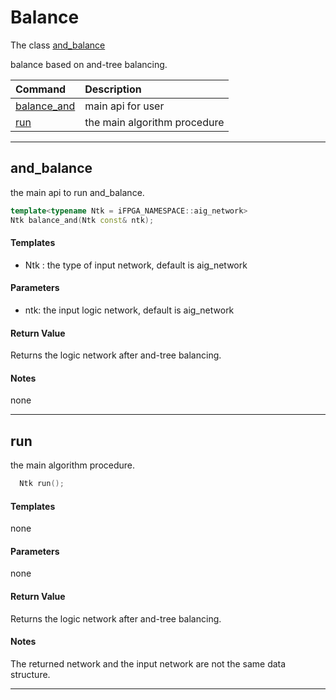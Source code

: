 # Balance

The class [and_balance](fpga-map-tool/include/operations/optimization/and_balance.hpp) 

balance based on and-tree balancing.

| Command                     | Description                  |
| :-------------------------- | :--------------------------- |
| [balance_and](#balance_and) | main api for user            |
| [run](#run)                 | the main algorithm procedure |


---

## and_balance

the main api to run and_balance.

```cpp
template<typename Ntk = iFPGA_NAMESPACE::aig_network>
Ntk balance_and(Ntk const& ntk);
```

#### Templates
+ Ntk : the type of input network, default is aig_network

#### Parameters

+ ntk: the input logic network, default is aig_network

#### Return Value

Returns the logic network after and-tree balancing.

#### Notes

none

---

## run

the main algorithm procedure.

```cpp
  Ntk run();
```

#### Templates
none

#### Parameters

none

#### Return Value

Returns the logic network after and-tree balancing.

#### Notes

The returned network and the input network are not the same data structure.

* * *
